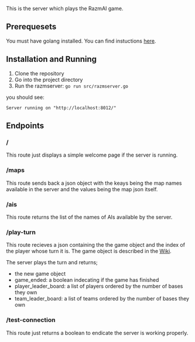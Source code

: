 This is the server which plays the RazmAI game.

## Prerequesets

You must have golang installed. You can find instuctions [here](https://golang.org/).

## Installation and Running

1. Clone the repository
2. Go into the project directory
3. Run the razmserver: `go run src/razmserver.go`

you should see:

`Server running on "http://localhost:8012/"`

## Endpoints

### /
This route just displays a simple welcome page if the server is running.

### /maps
This route sends back a json object with the keays being the map names available in the server and the values being the map json itself.

### /ais
This route returns the list of the names of AIs available by the server.

### /play-turn
This route recieves a json containing the the game object and the index of the player whose turn it is.
The game object is described in the [Wiki](https://github.com/saeidh12/razmai-server/wiki).

The server plays the turn and returns;
* the new game object
* game_ended: a boolean indecating if the game has finished
* player_leader_board: a list of players ordered by the number of bases they own
* team_leader_board: a list of teams ordered by the number of bases they own

### /test-connection
This route just returns a boolean to endicate the server is working properly.





















